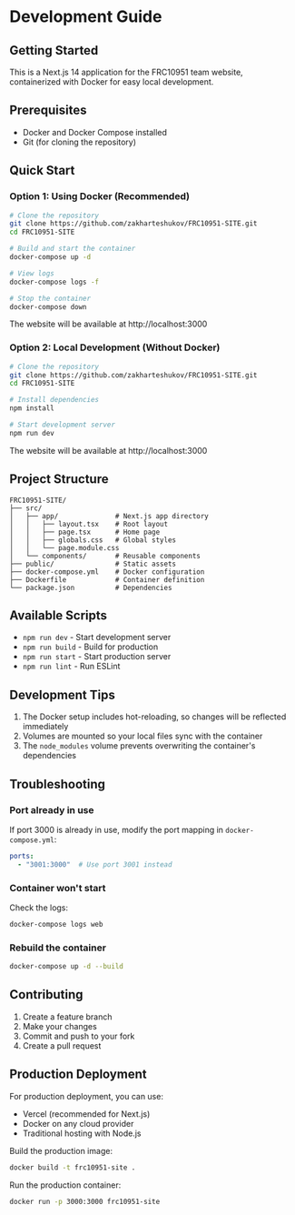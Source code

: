 # Development Guide

## Getting Started

This is a Next.js 14 application for the FRC10951 team website, containerized with Docker for easy local development.

## Prerequisites

- Docker and Docker Compose installed
- Git (for cloning the repository)

## Quick Start

### Option 1: Using Docker (Recommended)

```bash
# Clone the repository
git clone https://github.com/zakharteshukov/FRC10951-SITE.git
cd FRC10951-SITE

# Build and start the container
docker-compose up -d

# View logs
docker-compose logs -f

# Stop the container
docker-compose down
```

The website will be available at http://localhost:3000

### Option 2: Local Development (Without Docker)

```bash
# Clone the repository
git clone https://github.com/zakharteshukov/FRC10951-SITE.git
cd FRC10951-SITE

# Install dependencies
npm install

# Start development server
npm run dev
```

The website will be available at http://localhost:3000

## Project Structure

```
FRC10951-SITE/
├── src/
│   ├── app/              # Next.js app directory
│   │   ├── layout.tsx    # Root layout
│   │   ├── page.tsx      # Home page
│   │   ├── globals.css   # Global styles
│   │   └── page.module.css
│   └── components/       # Reusable components
├── public/               # Static assets
├── docker-compose.yml    # Docker configuration
├── Dockerfile            # Container definition
└── package.json          # Dependencies

```

## Available Scripts

- `npm run dev` - Start development server
- `npm run build` - Build for production
- `npm run start` - Start production server
- `npm run lint` - Run ESLint

## Development Tips

1. The Docker setup includes hot-reloading, so changes will be reflected immediately
2. Volumes are mounted so your local files sync with the container
3. The `node_modules` volume prevents overwriting the container's dependencies

## Troubleshooting

### Port already in use

If port 3000 is already in use, modify the port mapping in `docker-compose.yml`:

```yaml
ports:
  - "3001:3000"  # Use port 3001 instead
```

### Container won't start

Check the logs:
```bash
docker-compose logs web
```

### Rebuild the container

```bash
docker-compose up -d --build
```

## Contributing

1. Create a feature branch
2. Make your changes
3. Commit and push to your fork
4. Create a pull request

## Production Deployment

For production deployment, you can use:
- Vercel (recommended for Next.js)
- Docker on any cloud provider
- Traditional hosting with Node.js

Build the production image:
```bash
docker build -t frc10951-site .
```

Run the production container:
```bash
docker run -p 3000:3000 frc10951-site
```





